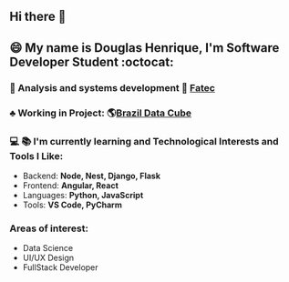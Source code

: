 ## Hi there 👋

## :smile: My name  is Douglas Henrique, I'm Software Developer Student :octocat:
### :school_satchel: Analysis and systems development :school_satchel: [Fatec](https://fatecsjc-prd.azurewebsites.net/)

### :clubs: Working in Project: :earth_americas:[Brazil Data Cube](http://brazildatacube.org/pt/pagina-inicial-2/)

### :computer: :books: I'm currently learning and Technological Interests and Tools I Like:
- Backend: **Node, Nest, Django, Flask**
- Frontend: **Angular, React**
- Languages: **Python, JavaScript**
- Tools: **VS Code, PyCharm**

### Areas of interest:
- Data Science
- UI/UX Design
- FullStack Developer

<!--
**DhBarboza/DhBarboza** is a ✨ _special_ ✨ repository because its `README.md` (this file) appears on your GitHub profile.

Here are some ideas to get you started:

- 🔭 I’m currently working on ...
- 🌱 I’m currently learning ...
- 👯 I’m looking to collaborate on ...
- 🤔 I’m looking for help with ...
- 💬 Ask me about ...
- 📫 How to reach me: ...
- 😄 Pronouns: ...
- ⚡ Fun fact: ...
